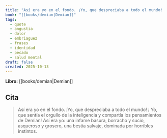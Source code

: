 ```yaml
---
title: "Así era yo en el fondo. ¡Yo, que despreciaba a todo el mundo! ¡ Yo, que sentía e..."
book: "[[books/demian|Demian]]"
tags:
  - quote
  - angustia
  - dolor
  - embriaguez
  - frases
  - identidad
  - pecado
  - salud mental
draft: false
created: 2025-10-13
---
```


**Libro:** [[books/demian|Demian]]

## Cita
> Así era yo en el fondo. ¡Yo, que despreciaba a todo el mundo! ¡ Yo, que sentía el orgullo de la inteligencia y compartía los pensamientos de Demian! Así era yo: una infame basura, borracho y sucio, asqueroso y grosero, una bestia salvaje, dominada por horribles instintos.

